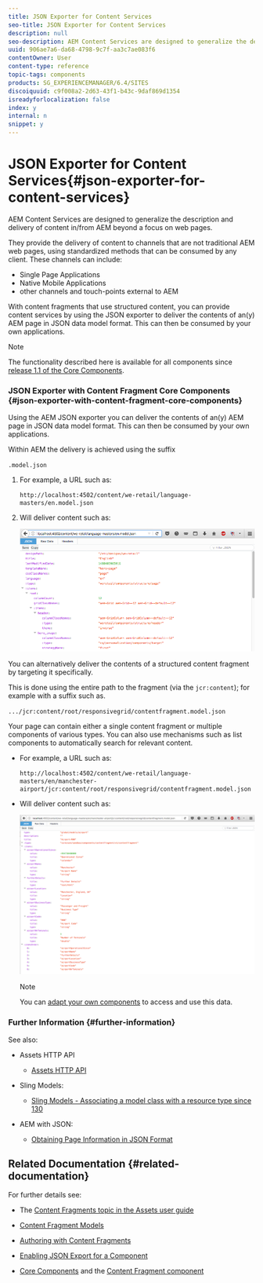 ```yaml
---
title: JSON Exporter for Content Services
seo-title: JSON Exporter for Content Services
description: null
seo-description: AEM Content Services are designed to generalize the description and delivery of content in/from AEM beyond a focus on web pages. They provide the delivery of content to channels that are not traditional AEM web pages, using standardized methods that can be consumed by any client. 
uuid: 906ae7a6-da68-4798-9c7f-aa3c7ae083f6
contentOwner: User
content-type: reference
topic-tags: components
products: SG_EXPERIENCEMANAGER/6.4/SITES
discoiquuid: c9f008a2-2d63-43f1-b43c-9daf869d1354
isreadyforlocalization: false
index: y
internal: n
snippet: y
---
```


# JSON Exporter for Content Services{#json-exporter-for-content-services}

AEM Content Services are designed to generalize the description and delivery of content in/from AEM beyond a focus on web pages.

They provide the delivery of content to channels that are not traditional AEM web pages, using standardized methods that can be consumed by any client. These channels can include:

* Single Page Applications
* Native Mobile Applications 
* other channels and touch-points external to AEM

With content fragments that use structured content, you can provide content services by using the JSON exporter to deliver the contents of an(y) AEM page in JSON data model format. This can then be consumed by your own applications.

>[!NOTE]
>
>The functionality described here is available for all components since [release 1.1 of the Core Components](https://docs.adobe.com/content/docs/en/core-components/v1.html).

### JSON Exporter with Content Fragment Core Components {#json-exporter-with-content-fragment-core-components}

Using the AEM JSON exporter you can deliver the contents of an(y) AEM page in JSON data model format. This can then be consumed by your own applications.

Within AEM the delivery is achieved using the suffix

`.model.json`

1. For example, a URL such as:

   ```shell
   http://localhost:4502/content/we-retail/language-masters/en.model.json
   ```

1. Will deliver content such as:

   ![](assets/chlimage_1-274.png)

You can alternatively deliver the contents of a structured content fragment by targeting it specifically.

This is done using the entire path to the fragment (via the `jcr:content`); for example with a suffix such as.

`.../jcr:content/root/responsivegrid/contentfragment.model.json`

Your page can contain either a single content fragment or multiple components of various types. You can also use mechanisms such as list components to automatically search for relevant content.

* For example, a URL such as:

  ```shell
  http://localhost:4502/content/we-retail/language-masters/en/manchester-airport/jcr:content/root/responsivegrid/contentfragment.model.json
  ```

* Will deliver content such as:

  ![](assets/chlimage_1-275.png)

  >[!NOTE]
  >
  >You can [adapt your own components](../../developing/using/json-exporter-components.md) to access and use this data.

### Further Information {#further-information}

See also:

* Assets HTTP API

    * [Assets HTTP API](/content/help/en/experience-manager/6-4/assets/using/mac-api-assets)

* Sling Models:

    * [Sling Models - Associating a model class with a resource type since 130](https://sling.apache.org/documentation/bundles/models.html#associating-a-model-class-with-a-resource-type-since-130)

* AEM with JSON:

    * [Obtaining Page Information in JSON Format](../../developing/using/pageinfo.md)

## Related Documentation {#related-documentation}

For further details see:

* The [Content Fragments topic in the Assets user guide](https://helpx.adobe.com/experience-manager/6-4/assets/user-guide.html?topic=/experience-manager/6-4/assets/morehelp/content-fragments.ug.js)  

* [Content Fragment Models](/content/help/en/experience-manager/6-4/assets/using/content-fragments-models)
* [Authoring with Content Fragments](../../authoring/using/content-fragments.md)
* [Enabling JSON Export for a Component](../../developing/using/json-exporter-components.md)  

* [Core Components](/content/help/en/experience-manager/core-components/user-guide) and the [Content Fragment component](/content/help/en/experience-manager/core-components/using/content-fragment-component)

